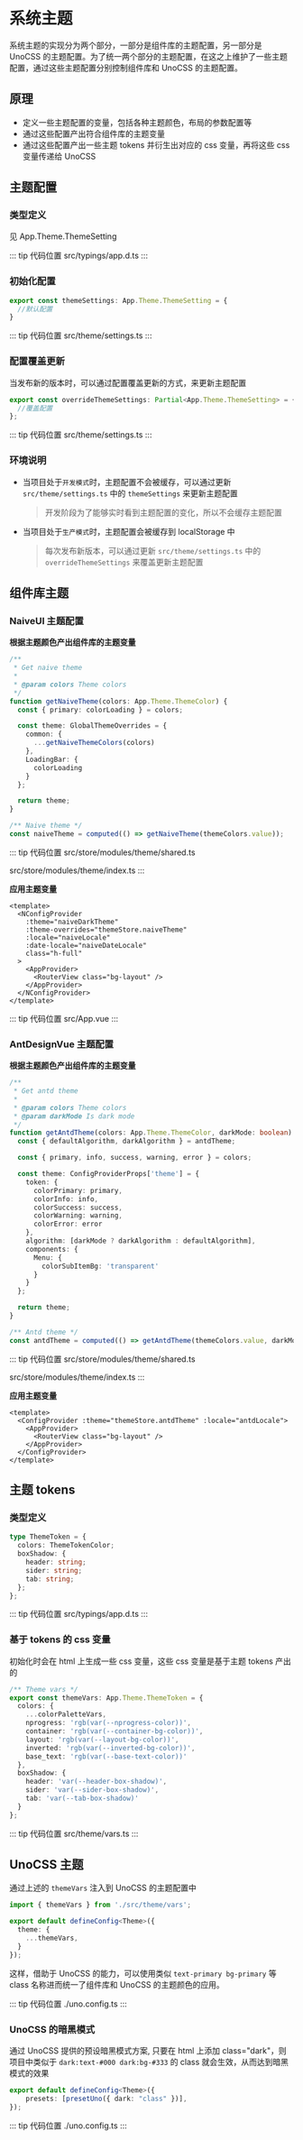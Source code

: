 # 系统主题

系统主题的实现分为两个部分，一部分是组件库的主题配置，另一部分是 UnoCSS 的主题配置。为了统一两个部分的主题配置，在这之上维护了一些主题配置，通过这些主题配置分别控制组件库和 UnoCSS 的主题配置。

## 原理

- 定义一些主题配置的变量，包括各种主题颜色，布局的参数配置等
- 通过这些配置产出符合组件库的主题变量
- 通过这些配置产出一些主题 tokens 并衍生出对应的 css 变量，再将这些 css 变量传递给 UnoCSS

## 主题配置

### 类型定义

见 App.Theme.ThemeSetting

::: tip 代码位置
src/typings/app.d.ts
:::

### 初始化配置

```ts
export const themeSettings: App.Theme.ThemeSetting = {
  //默认配置
}
```

::: tip 代码位置
src/theme/settings.ts
:::

### 配置覆盖更新

当发布新的版本时，可以通过配置覆盖更新的方式，来更新主题配置

```ts
export const overrideThemeSettings: Partial<App.Theme.ThemeSetting> = {
  //覆盖配置
};
```

::: tip 代码位置
src/theme/settings.ts
:::

### 环境说明

- 当项目处于`开发模式`时，主题配置不会被缓存，可以通过更新 `src/theme/settings.ts` 中的 `themeSettings` 来更新主题配置
  > 开发阶段为了能够实时看到主题配置的变化，所以不会缓存主题配置

- 当项目处于`生产模式`时，主题配置会被缓存到 localStorage 中
  > 每次发布新版本，可以通过更新 `src/theme/settings.ts` 中的 `overrideThemeSettings` 来覆盖更新主题配置

## 组件库主题

### NaiveUI 主题配置

**根据主题颜色产出组件库的主题变量**

```ts
/**
 * Get naive theme
 *
 * @param colors Theme colors
 */
function getNaiveTheme(colors: App.Theme.ThemeColor) {
  const { primary: colorLoading } = colors;

  const theme: GlobalThemeOverrides = {
    common: {
      ...getNaiveThemeColors(colors)
    },
    LoadingBar: {
      colorLoading
    }
  };

  return theme;
}

/** Naive theme */
const naiveTheme = computed(() => getNaiveTheme(themeColors.value));

```
::: tip 代码位置
src/store/modules/theme/shared.ts

src/store/modules/theme/index.ts
:::

**应用主题变量**

```vue
<template>
  <NConfigProvider
    :theme="naiveDarkTheme"
    :theme-overrides="themeStore.naiveTheme"
    :locale="naiveLocale"
    :date-locale="naiveDateLocale"
    class="h-full"
  >
    <AppProvider>
      <RouterView class="bg-layout" />
    </AppProvider>
  </NConfigProvider>
</template>
```
::: tip 代码位置
src/App.vue
:::

### AntDesignVue 主题配置

**根据主题颜色产出组件库的主题变量**

```ts
/**
 * Get antd theme
 *
 * @param colors Theme colors
 * @param darkMode Is dark mode
 */
function getAntdTheme(colors: App.Theme.ThemeColor, darkMode: boolean) {
  const { defaultAlgorithm, darkAlgorithm } = antdTheme;

  const { primary, info, success, warning, error } = colors;

  const theme: ConfigProviderProps['theme'] = {
    token: {
      colorPrimary: primary,
      colorInfo: info,
      colorSuccess: success,
      colorWarning: warning,
      colorError: error
    },
    algorithm: [darkMode ? darkAlgorithm : defaultAlgorithm],
    components: {
      Menu: {
        colorSubItemBg: 'transparent'
      }
    }
  };

  return theme;
}

/** Antd theme */
const antdTheme = computed(() => getAntdTheme(themeColors.value, darkMode.value));
```

::: tip 代码位置
src/store/modules/theme/shared.ts

src/store/modules/theme/index.ts
:::

**应用主题变量**

```vue
<template>
  <ConfigProvider :theme="themeStore.antdTheme" :locale="antdLocale">
    <AppProvider>
      <RouterView class="bg-layout" />
    </AppProvider>
  </ConfigProvider>
</template>
```

## 主题 tokens

### 类型定义

```ts
type ThemeToken = {
  colors: ThemeTokenColor;
  boxShadow: {
    header: string;
    sider: string;
    tab: string;
  };
};
```
::: tip 代码位置
src/typings/app.d.ts
:::

### 基于 tokens 的 css 变量

初始化时会在 html 上生成一些 css 变量，这些 css 变量是基于主题 tokens 产出的

```ts
/** Theme vars */
export const themeVars: App.Theme.ThemeToken = {
  colors: {
    ...colorPaletteVars,
    nprogress: 'rgb(var(--nprogress-color))',
    container: 'rgb(var(--container-bg-color))',
    layout: 'rgb(var(--layout-bg-color))',
    inverted: 'rgb(var(--inverted-bg-color))',
    base_text: 'rgb(var(--base-text-color))'
  },
  boxShadow: {
    header: 'var(--header-box-shadow)',
    sider: 'var(--sider-box-shadow)',
    tab: 'var(--tab-box-shadow)'
  }
};
```

::: tip 代码位置
src/theme/vars.ts
:::

## UnoCSS 主题

通过上述的 `themeVars` 注入到 UnoCSS 的主题配置中

```ts
import { themeVars } from './src/theme/vars';

export default defineConfig<Theme>({
  theme: {
    ...themeVars,
  }
});

```

这样，借助于 UnoCSS 的能力，可以使用类似 `text-primary bg-primary` 等 class 名称进而统一了组件库和 UnoCSS 的主题颜色的应用。

::: tip 代码位置
./uno.config.ts
:::

### UnoCSS 的暗黑模式

通过 UnoCSS 提供的预设暗黑模式方案, 只要在 html 上添加 class="dark"，则项目中类似于 `dark:text-#000 dark:bg-#333` 的 class 就会生效，从而达到暗黑模式的效果

```ts
export default defineConfig<Theme>({
	presets: [presetUno({ dark: "class" })],
});
```

::: tip 代码位置
./uno.config.ts
:::

